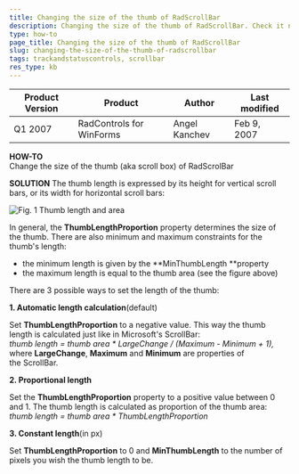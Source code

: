 ```yaml
---
title: Changing the size of the thumb of RadScrollBar
description: Changing the size of the thumb of RadScrollBar. Check it now!
type: how-to
page_title: Changing the size of the thumb of RadScrollBar
slug: changing-the-size-of-the-thumb-of-radscrollbar
tags: trackandstatuscontrols, scrollbar
res_type: kb
---
```


|Product Version|Product|Author|Last modified|
|----|----|----|----|
|Q1 2007|RadControls for WinForms|Angel Kanchev|Feb 9, 2007|


**HOW-TO**  
Change the size of the thumb (aka scroll box) of RadScrolBar  
   
**SOLUTION**
The thumb length is expressed by its height for vertical scroll bars, or its width for horizontal scroll bars:  

![Fig. 1 Thumb length and area](images/ThumbLength.JPG)
   
   
In general, the **ThumbLengthProportion** property determines the size of the thumb. There are also minimum and maximum constraints for the thumb's length:
 
- the minimum length is given by the **MinThumbLength **property
- the maximum length is equal to the thumb area (see the figure above)

 
There are 3 possible ways to set the length of the thumb:
 
**1. Automatic length calculation**(default) 

Set **ThumbLengthProportion** to a negative value. This way the thumb length is calculated just like in Microsoft's ScrollBar:  
*thumb length = thumb area \* LargeChange / (Maximum - Minimum + 1),*  
where **LargeChange**, **Maximum** and **Minimum** are properties of the ScrollBar.
 
**2. Proportional length**

Set the **ThumbLengthProportion** property to a positive value between 0 and 1. The thumb length is calculated as proportion of the thumb area:  
*thumb length = thumb area \* ThumbLengthProportion*
 
**3. Constant length**(in px)  

Set **ThumbLengthProportion** to 0 and **MinThumbLength** to the number of pixels you wish the thumb length to be.


